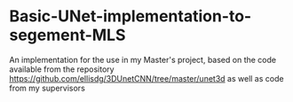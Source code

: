 # Basic-UNet-implementation-to-segement-MLS

An implementation for the use in my Master's project, based on the code available from the repository https://github.com/ellisdg/3DUnetCNN/tree/master/unet3d as well as code from my supervisors
